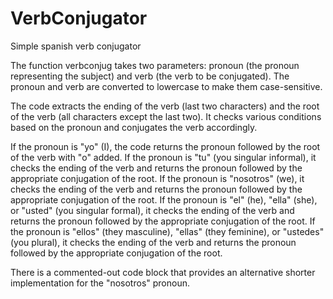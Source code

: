 # VerbConjugator
Simple spanish verb conjugator

The function verbconjug takes two parameters: pronoun (the pronoun representing the subject) and verb (the verb to be conjugated).
The pronoun and verb are converted to lowercase to make them case-sensitive.

The code extracts the ending of the verb (last two characters) and the root of the verb (all characters except the last two).
It checks various conditions based on the pronoun and conjugates the verb accordingly.

If the pronoun is "yo" (I), the code returns the pronoun followed by the root of the verb with "o" added.
If the pronoun is "tu" (you singular informal), it checks the ending of the verb and returns the pronoun followed by the appropriate conjugation of the root.
If the pronoun is "nosotros" (we), it checks the ending of the verb and returns the pronoun followed by the appropriate conjugation of the root.
If the pronoun is "el" (he), "ella" (she), or "usted" (you singular formal), it checks the ending of the verb and returns the pronoun followed by the appropriate conjugation of the root.
If the pronoun is "ellos" (they masculine), "ellas" (they feminine), or "ustedes" (you plural), it checks the ending of the verb and returns the pronoun followed by the appropriate conjugation of the root.

There is a commented-out code block that provides an alternative shorter implementation for the "nosotros" pronoun.
